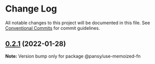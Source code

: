 # Change Log

All notable changes to this project will be documented in this file.
See [Conventional Commits](https://conventionalcommits.org) for commit guidelines.

## [0.2.1](https://github.com/pansyjs/react-hooks/compare/@pansy/use-memoized-fn@0.2.0...@pansy/use-memoized-fn@0.2.1) (2022-01-28)

**Note:** Version bump only for package @pansy/use-memoized-fn
